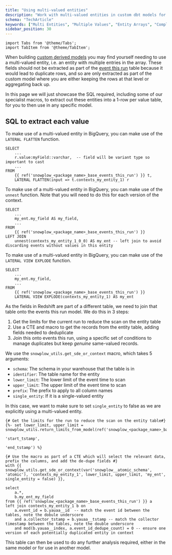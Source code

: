```yaml
---
title: "Using multi-valued entities"
description: "Work with multi-valued entities in custom dbt models for complex behavioral data relationships."
schema: "TechArticle"
keywords: ["Multi Entities", "Multiple Values", "Entity Arrays", "Complex Entities", "Entity Processing", "Multi Value"]
sidebar_position: 30
---
```


```mdx-code-block
import Tabs from '@theme/Tabs';
import TabItem from '@theme/TabItem';
```

When building [custom derived models](/docs/modeling-your-data/modeling-your-data-with-dbt/dbt-custom-models/examples/new-derived-model/index.md) you may find yourself needing to use a multi-valued entity, i.e. an entity with multiple entries in the array. These fields should not be extracted as part of the [event this run](/docs/modeling-your-data/modeling-your-data-with-dbt/package-mechanics/this-run-tables/index.md#events-this-run) table because it would lead to duplicate rows, and so are only extracted as part of the custom model where you are either keeping the rows at that level or aggregating back up.

In this page we will just showcase the SQL required, including some of our specialist macros, to extract out these entities into a 1-row per value table, for you to then use in any specific model.


## SQL to extract each value
<Tabs groupId="warehouse" queryString>
<TabItem value="snowflake" label="Snowflake" default>

To make use of a multi-valued entity in BigQuery, you can make use of the `LATERAL FLATTEN` function.

```jinja2
SELECT
    ...
    r.value:myField::varchar,  -- field will be variant type so important to cast
    ...
FROM
    {{ ref('snowplow_<package_name>_base_events_this_run') }} t,
    LATERAL FLATTEN(input => t.contexts_my_entity_1) r
```

</TabItem>
<TabItem value="bigquery" label="BigQuery">

To make use of a multi-valued entity in BigQuery, you can make use of the `unnest` function. Note that you will need to do this for each version of the context.

```jinja2
SELECT
    ...
    my_ent.my_field AS my_field,
    ...
FROM
    {{ ref('snowplow_<package_name>_base_events_this_run') }}
LEFT JOIN
    unnest(contexts_my_entity_1_0_0) AS my_ent -- left join to avoid discarding events without values in this entity
```

</TabItem>
<TabItem value="databricks" label="Databricks">

To make use of a multi-valued entity in BigQuery, you can make use of the `LATERAL VIEW EXPLODE` function.

```jinja2
SELECT
    ...
    my_ent.my_field,
    ...
FROM
    {{ ref('snowplow_<package_name>_base_events_this_run') }}
    LATERAL VIEW EXPLODE(contexts_my_entity_1) AS my_ent
```

</TabItem>
<TabItem value="redshift" label="Redshift">

As the fields in Redshift are part of a different table, we need to join that table onto the events this run model. We do this in 3 steps:
1. Get the limits for the current run to reduce the scan on the entity table
2. Use a CTE and macro to get the records from the entity table, adding fields needed to deduplicate
3. Join this onto events this run, using a specific set of conditions to manage duplicates but keep _genuine_ same-valued records.

We use the `snowplow_utils.get_sde_or_context` [<Icon icon="fa-brands fa-github"/>](https://github.com/snowplow/dbt-snowplow-utils/blob/main/macros/utils/get_sde_or_context.sql) macro, which takes 5 arguments:
- `schema`: The schema in your warehouse that the table is in
- `identifier`: The table name for the entity
- `lower_limit`: The lower limit of the event time to scan
- `upper_limit`: The upper limit of the event time to scan
- `prefix`: The prefix to apply to all column names
- `single_entity`: If it is a single-valued entity

In this case, we want to make sure to set `single_entity` to false as we are explicitly using a multi-valued entity.

```jinja2
{# Get the limits for the run to reduce the scan on the entity table#}
{%- set lower_limit, upper_limit = snowplow_utils.return_limits_from_model(ref('snowplow_<package_name>_base_sessions_this_run'),
                                                                            'start_tstamp',
                                                                            'end_tstamp') %}

{# Use the macro as part of a CTE which will select the relevant data, prefix the columns, and add the de-dupe fields #}
with {{ snowplow_utils.get_sde_or_context(var('snowplow__atomic_schema', 'atomic'), 'contexts_my_entity_1', lower_limit, upper_limit, 'my_ent', single_entity = false) }},

select
    a.*,
    b.my_ent_my_field
from {{ ref('snowplow_<package_name>_base_events_this_run') }} a
left join contexts_my_entity_1 b on 
    a.event_id = b.yauaa__id  -- match the event id between the tables, note the dobule underscore
    and a.collector_tstamp = b.yauaa__tstamp -- match the collector timestamp between the tables, note the double underscore
    and mod(b.yauaa__index, a.event_id_dedupe_count) = 0 -- ensure one version of each potentially duplicated entity in context
```

</TabItem>
</Tabs>

This table can then be used to do any further analysis required, either in the same model or for use in another model.
